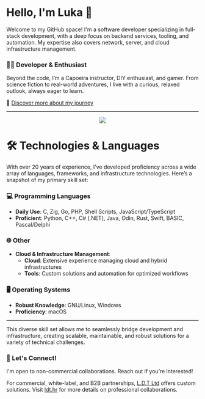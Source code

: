 # Hello, I'm Luka 👋

Welcome to my GitHub space! I'm a software developer specializing in full-stack development, with a deep focus on backend services, tooling, and automation. My expertise also covers network, server, and cloud infrastructure management.

### 👨‍💻 Developer & Enthusiast
Beyond the code, I’m a Capoeira instructor, DIY enthusiast, and gamer. From science fiction to real-world adventures, I live with a curious, relaxed outlook, always eager to learn.

🔗 [Discover more about my journey](https://lukavoid.xyz)

---

<p align="center">
  <img align="center" src="https://github-readme-stats-arvvoid.vercel.app/api?username=arvvoid&show_icons=true&hide_title=true&include_all_commits=true&show=prs_merged,prs_merged_percentage&rank_icon=github&count_private=true&theme=merko" />
</p>

# 🛠️ Technologies & Languages

With over 20 years of experience, I’ve developed proficiency across a wide array of languages, frameworks, and infrastructure technologies. Here’s a snapshot of my primary skill set:

### 💻 Programming Languages
- **Daily Use**: C, Zig, Go, PHP, Shell Scripts, JavaScript/TypeScript
- **Proficient**: Python, C++, C# (.NET), Java, Odin, Rust, Swift, BASIC, Pascal/Delphi

### 🌐 Other
- **Cloud & Infrastructure Management**: 
  - **Cloud**: Extensive experience managing cloud and hybrid infrastructures
  - **Tools**: Custom solutions and automation for optimized workflows

### 🖥️ Operating Systems
- **Robust Knowledge**: GNU/Linux, Windows
- **Proficiency**: macOS
  
---

This diverse skill set allows me to seamlessly bridge development and infrastructure, creating scalable, maintainable, and robust solutions for a variety of technical challenges.

### 🤝 Let's Connect!

I'm open to non-commercial collaborations. Reach out if you’re interested!

For commercial, white-label, and B2B partnerships, [L.D.T Ltd](https://github.com/l-d-t) offers custom solutions. Visit [ldt.hr](https://ldt.hr) for more details on professional collaborations.
